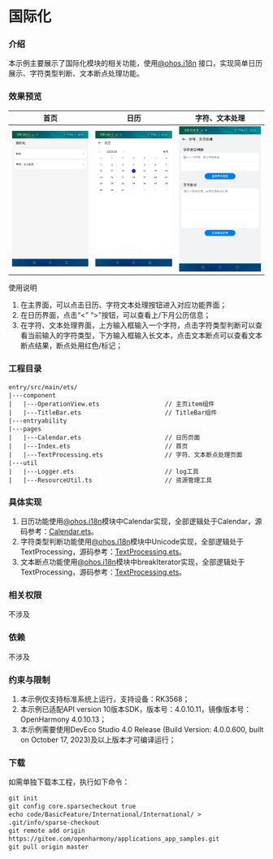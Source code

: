 # 国际化

### 介绍

本示例主要展示了国际化模块的相关功能，使用[@ohos.i18n](https://gitee.com/openharmony/docs/blob/master/zh-cn/application-dev/reference/apis-localization-kit/js-apis-i18n.md)
接口，实现简单日历展示、字符类型判断、文本断点处理功能。

### 效果预览

| 首页                            | 日历                                    | 字符、文本处理                                               |
|-------------------------------|---------------------------------------|-------------------------------------------------------|
| ![main](sceenshots/main.jpeg) | ![calendar](sceenshots/calendar.jpeg) | ![text_processing1](sceenshots/text_processing1.jpeg) |

使用说明
1. 在主界面，可以点击日历、字符文本处理按钮进入对应功能界面；
2. 在日历界面，点击“<” “>”按钮，可以查看上/下月公历信息；
3. 在字符、文本处理界面，上方输入框输入一个字符，点击字符类型判断可以查看当前输入的字符类型，下方输入框输入长文本，点击文本断点可以查看文本断点结果，断点处用红色/标记；

### 工程目录

```
entry/src/main/ets/
|---component
|   |---OperationView.ets                  // 主页item组件
|   |---TitleBar.ets                       // TitleBar组件
|---entryability
|---pages
|   |---Calendar.ets                       // 日历页面
|   |---Index.ets                          // 首页
|   |---TextProcessing.ets                 // 字符、文本断点处理页面
|---util
|   |---Logger.ets                         // log工具
|   |---ResourceUtil.ts                    // 资源管理工具
```

### 具体实现
1. 日历功能使用[@ohos.i18n](https://gitee.com/openharmony/docs/blob/master/zh-cn/application-dev/reference/apis-localization-kit/js-apis-i18n.md)模块中Calendar实现，全部逻辑处于Calendar，源码参考：[Calendar.ets](entry/src/main/ets/pages/Calendar.ets)。
2. 字符类型判断功能使用[@ohos.i18n](https://gitee.com/openharmony/docs/blob/master/zh-cn/application-dev/reference/apis-localization-kit/js-apis-i18n.md)模块中Unicode实现，全部逻辑处于TextProcessing，源码参考：[TextProcessing.ets](entry/src/main/ets/pages/TextProcessing.ets)。
3. 文本断点功能使用[@ohos.i18n](https://gitee.com/openharmony/docs/blob/master/zh-cn/application-dev/reference/apis-localization-kit/js-apis-i18n.md)模块中breakIterator实现，全部逻辑处于TextProcessing，源码参考：[TextProcessing.ets](entry/src/main/ets/pages/TextProcessing.ets)。

### 相关权限

不涉及

### 依赖

不涉及

### 约束与限制

1. 本示例仅支持标准系统上运行，支持设备：RK3568；
2. 本示例已适配API version 10版本SDK，版本号：4.0.10.11，镜像版本号：OpenHarmony 4.0.10.13；
3. 本示例需要使用DevEco Studio 4.0 Release (Build Version: 4.0.0.600, built on October 17, 2023)及以上版本才可编译运行；

### 下载

如需单独下载本工程，执行如下命令：
```
git init
git config core.sparsecheckout true
echo code/BasicFeature/International/International/ > .git/info/sparse-checkout
git remote add origin https://gitee.com/openharmony/applications_app_samples.git
git pull origin master

```